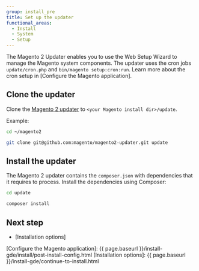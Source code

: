 ```yaml
---
group: install_pre
title: Set up the updater
functional_areas:
  - Install
  - System
  - Setup
---
```


The Magento 2 Updater enables you to use the Web Setup Wizard to manage the Magento system components.
The updater uses the cron jobs `update/cron.php` and `bin/magento setup:cron:run`.
Learn more about the cron setup in [Configure the Magento application].

## Clone the updater

Clone the [Magento 2 updater] to `<your Magento install dir>/update`.

Example:

```bash
cd ~/magento2
```
```bash
git clone git@github.com:magento/magento2-updater.git update
```

## Install the updater

The Magento 2 updater contains the `composer.json` with dependencies that it requires to process.
Install the dependencies using Composer:

```bash
cd update
```
```bash
composer install
```
    
## Next step

* [Installation options]

<!-- Link definitions -->

[Magento 2 updater]: https://github.com/magento/magento2-updater
[Configure the Magento application]: {{ page.baseurl }}/install-gde/install/post-install-config.html
[Installation options]: {{ page.baseurl }}/install-gde/continue-to-install.html